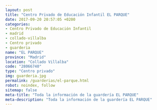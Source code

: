 ```yaml
---
layout: post
title: "Centro Privado de Educación Infantil EL PARQUE"
date: 2017-09-20 20:57:05 +0200
categories:
- Centro Privado de Educación Infantil
- madrid
- collado-villalba
- Centro privado
- guarderia
name: "EL PARQUE"
province: "Madrid"
location: "Collado Villalba"
code: "28066740"
type: "Centro privado"
img: guarderia.jpg
permalink: /guarderias/el-parque.html
robot: noindex, follow
sitemap: false
meta-title: "Toda la información de la guardería EL PARQUE"
meta-description: "Toda la información de la guardería EL PARQUE"
---
```

